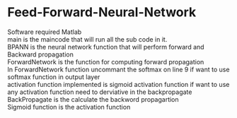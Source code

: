 # Feed-Forward-Neural-Network
Software required Matlab <br/>
 main is the maincode that will run all the sub code in it.<br/>
BPANN is the neural network function that will perform forward and Backward propagation <br/>
ForwardNetwork is the function for computing forward propagation <br/>
In ForwardNetwork function uncommant the softmax on line 9 if want to use softmax function in output layer <br/>
activation function implemented is sigmoid activation function if want to use any activation function need to derviative in the backpropagate <br/>
BackPropagate is the calculate the backword propagartion <br/>
Sigmoid function is the activation function 
